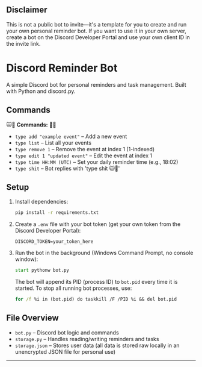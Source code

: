 ## Disclaimer
This is not a public bot to invite—it's a template for you to create and run your own personal reminder bot. If you want to use it in your own server, create a bot on the Discord Developer Portal and use your own client ID in the invite link.

# Discord Reminder Bot

A simple Discord bot for personal reminders and task management. Built with Python and discord.py.

## Commands

🐱🌹 **Commands:** 🌹🐱
- `type add "example event"` – Add a new event
- `type list` – List all your events
- `type remove 1` – Remove the event at index 1 (1-indexed)
- `type edit 1 "updated event"` – Edit the event at index 1
- `type time HH:MM (UTC)` – Set your daily reminder time (e.g., 18:02)
- `type shit` – Bot replies with 'type shit 🐱🌹'

## Setup

1. Install dependencies:
   ```bash
   pip install -r requirements.txt
   ```
2. Create a `.env` file with your bot token (get your own token from the Discord Developer Portal):
   ```env
   DISCORD_TOKEN=your_token_here
   ```
3. Run the bot in the background (Windows Command Prompt, no console window):
   ```cmd
   start pythonw bot.py
   ```
   The bot will append its PID (process ID) to `bot.pid` every time it is started. To stop all running bot processes, use:
   ```cmd
   for /f %i in (bot.pid) do taskkill /F /PID %i && del bot.pid
   ```

## File Overview
- `bot.py` – Discord bot logic and commands
- `storage.py` – Handles reading/writing reminders and tasks
- `storage.json` – Stores user data (all data is stored raw locally in an unencrypted JSON file for personal use)

---
